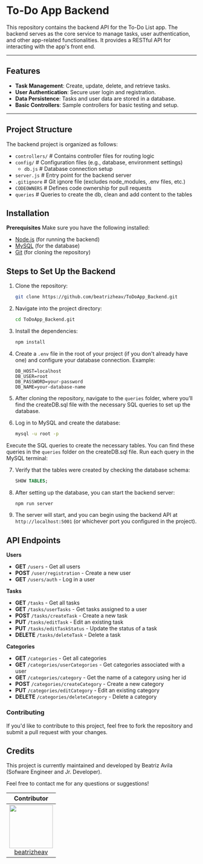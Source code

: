 # To-Do App Backend

This repository contains the backend API for the To-Do List app. The backend serves as the core service to manage tasks, user authentication, and other app-related functionalities. It provides a RESTful API for interacting with the app's front end.

---

## Features

- **Task Management**: Create, update, delete, and retrieve tasks.
- **User Authentication**: Secure user login and registration.
- **Data Persistence**: Tasks and user data are stored in a database.
- **Basic Controllers**: Sample controllers for basic testing and setup.

---

## Project Structure

The backend project is organized as follows:

- `controllers/` # Contains controller files for routing logic
- `config/` # Configuration files (e.g., database, environment settings)
  - `db.js` # Database connection setup
- `server.js` # Entry point for the backend server
- `.gitignore` # Git ignore file (excludes node_modules, .env files, etc.)
- `CODEOWNERS` # Defines code ownership for pull requests
- `queries` # Queries to create the db, clean and add content to the tables

## Installation

**Prerequisites**
Make sure you have the following installed:

- [Node.js](https://nodejs.org/) (for running the backend)
- [MySQL](https://www.mysql.com/) (for the database)
- [Git](https://git-scm.com/) (for cloning the repository)

## Steps to Set Up the Backend

1. Clone the repository:

   ```bash
   git clone https://github.com/beatrizheav/ToDoApp_Backend.git
   ```

2. Navigate into the project directory:

   ```bash
   cd ToDoApp_Backend.git
   ```

3. Install the dependencies:

   ```bash
   npm install
   ```

4. Create a `.env` file in the root of your project (if you don't already have one) and configure your database connection. Example:

   ```env
   DB_HOST=localhost
   DB_USER=root
   DB_PASSWORD=your-password
   DB_NAME=your-database-name
   ```

5. After cloning the repository, navigate to the `queries` folder, where you’ll find the createDB.sql file with the necessary SQL queries to set up the database.

6. Log in to MySQL and create the database:

   ```bash
   mysql -u root -p
   ```

Execute the SQL queries to create the necessary tables. You can find these queries in the `queries` folder on the createDB.sql file. Run each query in the MySQL terminal:

7. Verify that the tables were created by checking the database schema:

   ```sql
   SHOW TABLES;
   ```

8. After setting up the database, you can start the backend server:

   ```bash
   npm run server
   ```

9. The server will start, and you can begin using the backend API at `http://localhost:5001` (or whichever port you configured in the project).

## API Endpoints

**Users**

- **GET** `/users` - Get all users
- **POST** `/user/registration` - Create a new user
- **GET** `/users/auth` - Log in a user

**Tasks**

- **GET** `/tasks` - Get all tasks
- **GET** `/tasks/userTasks` - Get tasks assigned to a user
- **POST** `/tasks/createTask` - Create a new task
- **PUT** `/tasks/editTask` - Edit an existing task
- **PUT** `/tasks/editTaskStatus` - Update the status of a task
- **DELETE** `/tasks/deleteTask` - Delete a task

**Categories**

- **GET** `/categories` - Get all categories
- **GET** `/categories/userCategories` - Get categories associated with a user
- **GET** `/categories/category` - Get the name of a category using her id
- **POST** `/categories/createCategory` - Create a new category
- **PUT** `/categories/editCategory` - Edit an existing category
- **DELETE** `/categories/deleteCategory` - Delete a category

### Contributing

If you'd like to contribute to this project, feel free to fork the repository and submit a pull request with your changes.

## Credits

This project is currently maintained and developed by Beatriz Avila (Sofware Engineer and Jr. Developer).

Feel free to contact me for any questions or suggestions!

|                                                         Contributor                                                          |
| :--------------------------------------------------------------------------------------------------------------------------: |
| <img src="https://avatars.githubusercontent.com/u/116601645?v=4" width=115><br>[beatrizheav](https://github.com/beatrizheav) |
